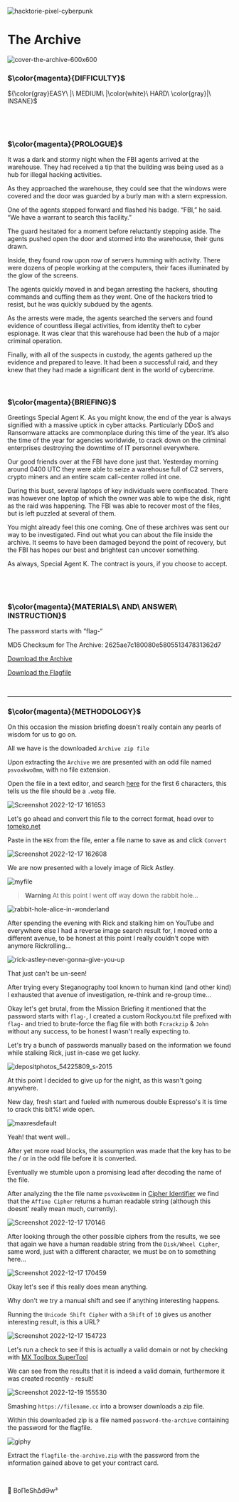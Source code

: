 ![hacktorie-pixel-cyberpunk](https://user-images.githubusercontent.com/117080369/210135718-2b467f21-bc81-438c-b856-2ceb3f8b4375.png)

# The Archive
![cover-the-archive-600x600](https://user-images.githubusercontent.com/117080369/208250839-09efe280-cb3f-4d20-8057-fa16a9d518ba.png)

### $\color{magenta}{DIFFICULTY}$
${\color{gray}EASY\ |\ MEDIUM\ |\color{white}\ HARD\ \color{gray}|\ INSANE}$

$~$
---

### $\color{magenta}{PROLOGUE}$
It was a dark and stormy night when the FBI agents arrived at the warehouse. They had received a tip that the building was being used as a hub for illegal hacking activities.

As they approached the warehouse, they could see that the windows were covered and the door was guarded by a burly man with a stern expression.

One of the agents stepped forward and flashed his badge. “FBI,” he said. “We have a warrant to search this facility.”

The guard hesitated for a moment before reluctantly stepping aside. The agents pushed open the door and stormed into the warehouse, their guns drawn.

Inside, they found row upon row of servers humming with activity. There were dozens of people working at the computers, their faces illuminated by the glow of the screens.

The agents quickly moved in and began arresting the hackers, shouting commands and cuffing them as they went. One of the hackers tried to resist, but he was quickly subdued by the agents.

As the arrests were made, the agents searched the servers and found evidence of countless illegal activities, from identity theft to cyber espionage. It was clear that this warehouse had been the hub of a major criminal operation.

Finally, with all of the suspects in custody, the agents gathered up the evidence and prepared to leave. It had been a successful raid, and they knew that they had made a significant dent in the world of cybercrime.

$~$

### $\color{magenta}{BRIEFING}$
Greetings Special Agent K. As you might know, the end of the year is always signified with a massive uptick in cyber attacks. Particularly DDoS and Ransomware attacks are commonplace during this time of the year. It’s also the time of the year for agencies worldwide, to crack down on the criminal enterprises destroying the downtime of IT personnel everywhere.

Our good friends over at the FBI have done just that. Yesterday morning around 0400 UTC they were able to seize a warehouse full of C2 servers, crypto miners and an entire scam call-center rolled int one.

During this bust, several laptops of key individuals were confiscated. There was however one laptop of which the owner was able to wipe the disk, right as the raid was happening. The FBI was able to recover most of the files, but is left puzzled at several of them.

You might already feel this one coming. One of these archives was sent our way to be investigated. Find out what you can about the file inside the archive. It seems to have been damaged beyond the point of recovery, but the FBI has hopes our best and brightest can uncover something.

As always, Special Agent K. The contract is yours, if you choose to accept.

$~$
---

### $\color{magenta}{MATERIALS\ AND\ ANSWER\ INSTRUCTION}$
The password starts with “flag-“

MD5 Checksum for The Archive: 2625ae7c180080e580551347831362d7

<a href="https://hacktoria.com/wp-content/contracts/items/data-the-archive.zip">Download the Archive</a>

<a href="https://hacktoria.com/wp-content/contracts/flags/flagfile-the-archive.zip">Download the Flagfile</a>

$~$

---

### $\color{magenta}{METHODOLOGY}$
On this occasion the mission briefing doesn't really contain any pearls of wisdom for us to go on.

All we have is the downloaded `Archive zip file`

Upon extracting the `Archive` we are presented with an odd file named `psvoxkwo8mm`, with no file extension.

Open the file in a text editor, and search <a href="https://en.wikipedia.org/wiki/List_of_file_signatures">here</a> for the first 6 characters, this tells us the file should be a `.webp` file.

![Screenshot 2022-12-17 161653](https://user-images.githubusercontent.com/117080369/208251348-457958ce-0c9e-43e6-847b-f7ebe61b4871.png)

Let's go ahead and convert this file to the correct format, head over to <a href="https://tomeko.net/online_tools/hex_to_file.php?lang=en">tomeko.net</a>

Paste in the `HEX` from the file, enter a file name to save as and click `Convert`

![Screenshot 2022-12-17 162608](https://user-images.githubusercontent.com/117080369/208251688-9e37e865-dffd-485c-b251-c655fd4c78d8.png)

We are now presented with a lovely image of Rick Astley.

![myfile](https://user-images.githubusercontent.com/117080369/208251756-08552f80-f29d-4a9a-88e3-dbba8326cbe2.png)

> __Warning__ At this point I went off way down the rabbit hole...

![rabbit-hole-alice-in-wonderland](https://user-images.githubusercontent.com/117080369/208251928-f65973f5-9616-468c-9bd9-031340f8d774.gif)

After spending the evening with Rick and stalking him on YouTube and everywhere else I had a reverse image search result for, I moved onto a different avenue, to be honest at this point I really couldn't cope with anymore Rickrolling...

![rick-astley-never-gonna-give-you-up](https://user-images.githubusercontent.com/117080369/208252123-b4b8b0c1-7ac2-4f9a-8aa3-dfe4c62561c6.gif)

That just can't be un-seen!

After trying every Steganography tool known to human kind (and other kind) I exhausted that avenue of investigation, re-think and re-group time...

Okay let's get brutal, from the Mission Briefing it mentioned that the password starts with `flag-`, I created a custom Rockyou.txt file prefixed with `flag-` and tried to brute-force the flag file with both `Fcrackzip` & `John` without any success, to be honest I wasn't really expecting to.

Let's try a bunch of passwords manually based on the information we found while stalking Rick, just in-case we get lucky.

![depositphotos_54225809_s-2015](https://user-images.githubusercontent.com/117080369/208252373-93c61673-49a1-4061-921f-01b5cc67b148.jpg)

At this point I decided to give up for the night, as this wasn't going anywhere.

New day, fresh start and fueled with numerous double Espresso's it is time to crack this bit%! wide open.

![maxresdefault](https://user-images.githubusercontent.com/117080369/208252684-8cba3dc9-ed0a-4680-9272-2855f62eb93e.jpg)

Yeah! that went well..

After yet more road blocks, the assumption was made that the key has to be the / or in the odd file before it is converted.

Eventually we stumble upon a promising lead after decoding the name of the file.

After analyzing the the file name `psvoxkwo8mm` in <a href="https://www.dcode.fr/cipher-identifier">Cipher Identifier</a> we find that the `Affine Cipher` returns a human readable string (although this doesnt' really mean much, currently).

![Screenshot 2022-12-17 170146](https://user-images.githubusercontent.com/117080369/208253161-f0313dc6-9be4-4509-91ff-84981f1a17dc.png)

After looking through the other possible ciphers from the results, we see that again we have a human readable string from the `Disk/Wheel Cipher`, same word, just with a different character, we must be on to something here...

![Screenshot 2022-12-17 170459](https://user-images.githubusercontent.com/117080369/208253155-5326ae0a-4372-46d8-b738-1478052f745c.png)

Okay let's see if this really does mean anything.

Why don't we try a manual shift and see if anything interesting happens.

Running the `Unicode Shift Cipher` with a `Shift` of `10` gives us another interesting result, is this a URL?

![Screenshot 2022-12-17 154723](https://user-images.githubusercontent.com/117080369/208253295-968261c8-607c-49d0-a9a6-63139eb60372.png)

Let's run a check to see if this is actually a valid domain or not by checking with <a href="https://mxtoolbox.com/SuperTool.aspx">MX Toolbox SuperTool</a>

We can see from the results that it is indeed a valid domain, furthermore it was created recently - result!

![Screenshot 2022-12-19 155530](https://user-images.githubusercontent.com/117080369/208467692-a183f884-9622-4bc8-a945-6825cf313f87.png)

Smashing `https://filename.cc` into a browser downloads a zip file.

Within this downloaded zip is a file named `password-the-archive` containing the password for the flagfile.

![giphy](https://user-images.githubusercontent.com/117080369/208253533-6820b9f6-a3e2-4948-a955-67ccf32a3ac4.gif)

Extract the `flagfile-the-archive.zip` with the password from the information gained above to get your contract card.

$~$

📌 BoΠeShΔdϴw³
